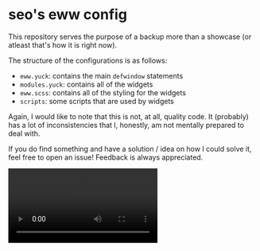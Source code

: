 # seo's eww config

This repository serves the purpose of a backup more than a showcase (or atleast that's how it is right now).

The structure of the configurations is as follows:
- `eww.yuck`: contains the main `defwindow` statements
- `modules.yuck`: contains all of the widgets
- `eww.scss`: contains all of the styling for the widgets
- `scripts`: some scripts that are used by widgets

Again, I would like to note that this is not, at all, quality code. It (probably) has a lot of inconsistencies that I, honestly, am not mentally prepared to deal with.

If you do find something and have a solution / idea on how I could solve it, feel free to open an issue! Feedback is always appreciated.

![Preview](./assets/preview.mp4)
